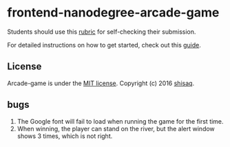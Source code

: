 frontend-nanodegree-arcade-game
===============================

Students should use this [rubric](https://review.udacity.com/#!/projects/2696458597/rubric) for self-checking their submission.

For detailed instructions on how to get started, check out this [guide](https://docs.google.com/document/d/1v01aScPjSWCCWQLIpFqvg3-vXLH2e8_SZQKC8jNO0Dc/pub?embedded=true).

## License
Arcade-game is under the [MIT license](http://choosealicense.com/licenses/mit/). Copyright (c) 2016 [shisaq](https://github.com/shisaq).

## bugs
1. The Google font will fail to load when running the game for the first time.
2. When winning, the player can stand on the river, but the alert window shows 3 times, which is not right.
